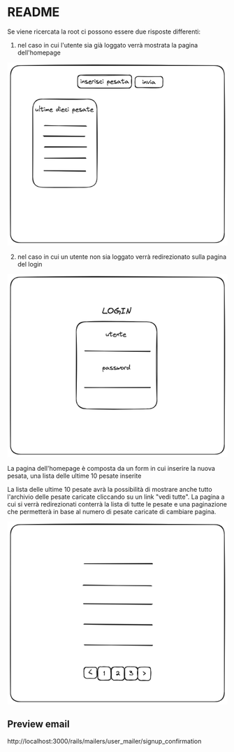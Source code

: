 # README
Se viene ricercata la root ci possono essere due risposte differenti:

1) nel caso in cui l'utente sia già loggato verrà mostrata la pagina dell'homepage

![Homepage](doc/homepage.png)

2) nel caso in cui un utente non sia loggato verrà redirezionato sulla pagina del login

![Login](doc/login.png)

La pagina dell'homepage è composta da un form in cui inserire la nuova pesata, una lista delle ultime 10 pesate inserite 

La lista delle ultime 10 pesate avrà la possibilità di mostrare anche tutto l'archivio delle pesate caricate cliccando su un link "vedi tutte".
La pagina a cui si verrà redirezionati conterrà la lista di tutte le pesate e una paginazione che permetterà in base al numero di pesate caricate di cambiare pagina.

![Elenco completo pesate](doc/Elenco%20completo%20pesate.png)

## Preview email

http://localhost:3000/rails/mailers/user_mailer/signup_confirmation